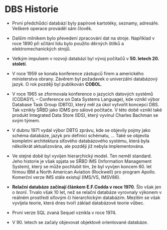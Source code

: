 # DBS Historie

- První předchůdci databází byly papírové kartotéky, seznamy, adresáře. Veškeré operace prováděl sám člověk.

- Dalším milníkem bylo převedení zpracování dat na stroje. Například v roce 1890 při sčítání lidu bylo použito děrných štítků a elektromechanických strojů.

- Velkým impulsem v rozvoji databází byl vývoj počítačů v **50. letech 20. století**.

- V roce 1959 se konala konference zástupců firem a amerického ministerstva obrany. Závěrem byl požadavek o univerzální databázový jazyk. O rok později byl publikován **COBOL**.

- V roce 1965 se zformovala konference o jazycích datových systémů (CODASYL – Conference on Data Systems Language), kde vznikl výbor Database Task Group (DBTG), který měl za úkol vytvořit koncepci DBS. Tak vznikly SŘBD jako IDMS pro sálové počítače. V této době vznikl také produkt Integrated Data Store (IDS), který vyvinul Charles Bachman se svým týmem.

- V dubnu 1971 vydal výbor DBTG zprávu, kde se objevily pojmy jako schéma databáze, jazyk pro definici schématu, … Také se objevila kompletní architektura síťového databázového systému, která byla několikrát aktualizována, ale později již nebyla implementována.

- Ve stejné době byl vyvíjen hierarchický model. Ten neměl standard. Jeho historie je však spjata se SŘBD IMS (Information Management System), který se může pochlubit tím, že byl vyvíjen koncem 60. let firmou IBM a North American Aviation (Rockwell) pro program Apollo. Komerční verze IMS stále existují (IMS/VS, IMSV86).

- **Relační databáze začínají článkem E.F.Codda v roce 1970**. Šlo však jen o *teorii*. Trvalo však 10 let, než se relační databáze vyrovnaly výkonem v reálném prostředí síťovým či hierarchickým databázím. Mezitím se však vyvíjela teorie, která dnes tvoří základ databázové teorie vůbec.

- První verze SQL zvaná Sequel vznikla v roce 1974.

- V 90. letech se začaly objevovat objektově orientované databáze.